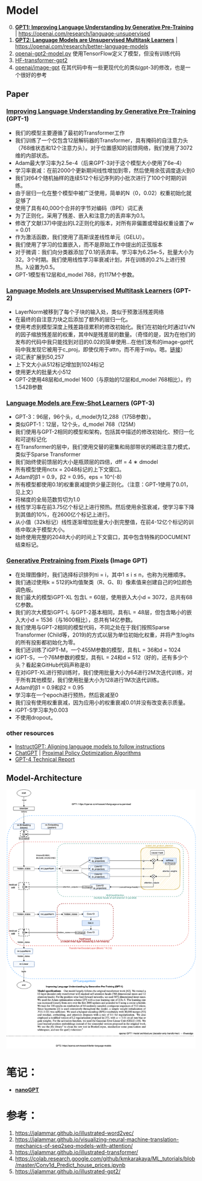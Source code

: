 # Model
0. [**GPT1: Improving Language Understanding by Generative Pre-Training**](https://s3-us-west-2.amazonaws.com/openai-assets/research-covers/language-unsupervised/language_understanding_paper.pdf) | https://openai.com/research/language-unsupervised 
1. [**GPT2: Language Models are Unsupervised Multitask Learners**](https://openai.com/research/better-language-models) | https://openai.com/research/better-language-models 
2. [openai-gpt2-model.py](https://github.com/openai/gpt-2/blob/master/src/model.py) 使用TensorFlow定义了模型，但没有训练代码
3. [HF-transformer-gpt2](https://huggingface.co/docs/transformers/model_doc/gpt2)
4. [openai/image-gpt](https://github.com/openai/image-gpt) 在其代码中有一些更现代化的类似gpt-3的修改，也是一个很好的参考
   
## Paper

### [Improving Language Understanding by Generative Pre-Training](https://openai.com/research/language-unsupervised) (GPT-1)

- 我们的模型主要遵循了最初的Transformer工作
- 我们训练了一个仅包含12层解码器的Transformer，具有掩码的自注意力头（768维状态和12个注意力头）。对于位置感知的前馈网络，我们使用了3072维的内部状态。
- Adam最大学习率为2.5e-4（后来GPT-3对于这个模型大小使用了6e-4）
- 学习率衰减：在前2000个更新期间线性增加到零，然后使用余弦调度退火到0
- 我们对64个随机抽样的连续512个标记序列的小批次进行了100个时期的训练。
- 由于层归一化在整个模型中被广泛使用，简单的N（0，0.02）权重初始化就足够了
- 使用了具有40,000个合并的字节对编码（BPE）词汇表
- 为了正则化，采用了残差、嵌入和注意力的丢弃率为0.1。
- 修改了文献(37)中提出的L2正则化的版本，对所有非偏置或增益权重设置了w = 0.01
- 作为激活函数，我们使用了高斯误差线性单元（GELU）。
- 我们使用了学习的位置嵌入，而不是原始工作中提出的正弦版本
- 对于微调：我们向分类器添加了0.1的丢弃率。学习率为6.25e-5，批量大小为32。3个时期。我们使用线性学习率衰减计划，并在训练的0.2%上进行预热。λ设置为0.5。
- GPT-1模型有12层和d_model 768，约117M个参数。

### [Language Models are Unsupervised Multitask Learners](https://openai.com/research/better-language-models) (GPT-2)

- LayerNorm被移到了每个子块的输入处，类似于预激活残差网络
- 在最终的自注意力块之后添加了额外的层归一化。
- 使用考虑到模型深度上残差路径累积的修改初始化。我们在初始化时通过1/√N的因子缩放残差层的权重，其中N是残差层的数量。（奇怪的是，因为在他们的发布的代码中我只能找到对旧的0.02的简单使用...在他们发布的image-gpt代码中我发现它被用于c_proj，即使仅用于attn，而不用于mlp。嗯。[链接](https://github.com/openai/image-gpt/blob/master/src/model.py)）
- 词汇表扩展到50,257
- 上下文大小从512标记增加到1024标记
- 使用更大的批量大小512
- GPT-2使用48层和d_model 1600（与原始的12层和d_model 768相比）。约1.542B参数

### [Language Models are Few-Shot Learners](https://arxiv.org/abs/2005.14165) (GPT-3) 

- GPT-3：96层，96个头，d_model为12,288（175B参数）。
- 类似GPT-1：12层，12个头，d_model 768（125M）
- 我们使用与GPT-2相同的模型和架构，包括其中描述的修改初始化、预归一化和可逆标记化
- 在Transformer的层中，我们使用交替的密集和局部带状的稀疏注意力模式，类似于Sparse Transformer
- 我们始终使前馈层的大小是瓶颈层的四倍，dff = 4 ∗ dmodel
- 所有模型使用nctx = 2048标记的上下文窗口。
- Adam的β1 = 0.9，β2 = 0.95，eps = 10^(-8)
- 所有模型都使用0.1的权重衰减提供少量正则化。（注意：GPT-1使用了0.01，见上文）
- 将梯度的全局范数剪切为1.0
- 线性学习率在前3.75亿个标记上进行预热。然后使用余弦衰减，使学习率下降到其值的10%，在2600亿个标记上进行。
- 从小值（32k标记）线性逐渐增加批量大小到完整值，在前4-12亿个标记的训练中取决于模型大小。
- 始终使用完整的2048大小的时间上下文窗口，其中包含特殊的DOCUMENT结束标记。

### [Generative Pretraining from Pixels](https://cdn.openai.com/papers/Generative_Pretraining_from_Pixels_V2.pdf) (Image GPT)

- 在处理图像时，我们选择标识排列πi = i，其中1 ≤ i ≤ n，也称为光栅顺序。
- 我们通过使用k = 512的k均值聚类（R、G、B）像素值来创建自己的9位颜色调色板。
- 我们最大的模型iGPT-XL 包含L = 60层，使用嵌入大小d = 3072，总共有68亿参数。
- 我们的次大模型iGPT-L 与GPT-2基本相同，具有L = 48层，但包含略小的嵌入大小d = 1536（与1600相比），总共有14亿参数。
- 我们使用与GPT-2相同的模型代码，不同之处在于我们按照Sparse Transformer (Child等，2019)的方式以层为单位初始化权重，并将产生logits的所有投影都初始化为零。
- 我们还训练了iGPT-M，一个455M参数的模型，具有L = 36和d = 1024
- iGPT-S，一个76M参数的模型，具有L = 24和d = 512（好的，还有多少个头？看起来GitHub代码声称是8）
- 在对iGPT-XL进行预训练时，我们使用批量大小为64进行2M次迭代训练，对于所有其他模型，我们使用批量大小为128进行1M次迭代训练。
- Adam的β1 = 0.9和β2 = 0.95
- 学习率在一个epoch进行预热，然后衰减至0
- 我们没有使用权重衰减，因为应用小的权重衰减0.01并没有改变表示质量。
- iGPT-S学习率为0.003
- 不使用dropout。


### other resources
- [InstructGPT: Aligning language models to follow instructions](https://openai.com/research/instruction-following)
- [ChatGPT](https://openai.com/blog/chatgpt) | [Proximal Policy Optimization Algorithms](https://openai.com/research/openai-baselines-ppo)
- [GPT-4 Technical Report](https://openai.com/research/gpt-4)

## Model-Architecture
![](openai-gpt1-2.drawio.png)


# 笔记：
- [**nanoGPT**](https://colab.research.google.com/drive/1pY8-ql-koaE2fUTB3zRqQQ9pWkPT0bCs?usp=sharing)


# 参考：
1. https://jalammar.github.io/illustrated-word2vec/
2. https://jalammar.github.io/visualizing-neural-machine-translation-mechanics-of-seq2seq-models-with-attention/
3. https://jalammar.github.io/illustrated-transformer/
4. https://colab.research.google.com/github/kmkarakaya/ML_tutorials/blob/master/Conv1d_Predict_house_prices.ipynb
5. https://jalammar.github.io/illustrated-gpt2/
